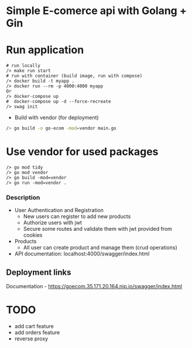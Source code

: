 # Simple E-comerce api with Golang + Gin

# Run application
```
# run locally
/> make run start
# run with container (build image, run with compose)
/> docker build -t myapp .
/> docker run --rm -p 4000:4000 myapp 
Or
/> docker-compose up
#  docker-compose up -d --force-recreate
/> swag init
```
- Build with vendor (for deployment)
```bash
/> go build -o go-ecom -mod=vendor main.go
```

# Use vendor for used packages
```
/> go mod tidy
/> go mod vendor
/> go build -mod=vendor
/> go run -mod=vendor .
```

### Description
- User Authentication and Registration
  - New users can register to add new products
  - Authorize users with jwt
  - Secure some routes and validate them with jwt provided from cookies
- Products
  - All user can create product and manage them (crud operations)
- API documentation: localhost:4000/swagger/index.html


## Deployment links
Documentation - https://goecom.35.171.20.164.nip.io/swagger/index.html

# TODO
- add cart feature
- add orders feature
- reverse proxy
